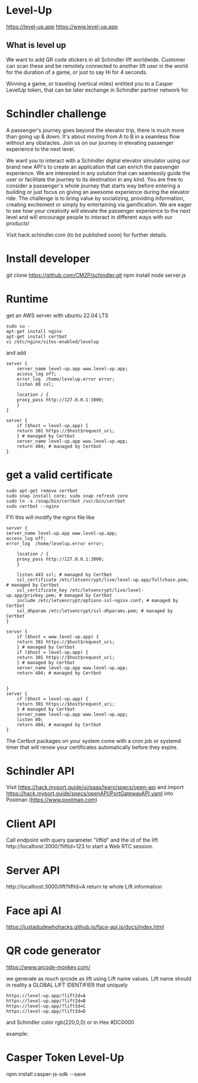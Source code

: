 # Level-Up

https://level-up.app
https://www.level-up.app

## What is level up

We want to add QR code stickers in all Schindler lift worldwide. Customer can scan these and be remotely
connected to another lift user in the world for the duration of a game, or just to say Hi for 4 seconds.

Winning a game, or traveling (vertical miles) entitled you to a Casper LevelUp token, that can be later exchange
in Schindler partner network for



# Schindler challenge

A passenger's journey goes beyond the elevator trip, there is much more than going up & down. It's about moving from A
to B in a seamless flow without any obstacles. Join us on our journey in elevating passenger experience to the next
level.

We want you to interact with a Schindler digital elevator simulator using our brand new API's to create an application
that can enrich the passenger experience. We are interested in any solution that can seamlessly guide the user or
facilitate the journey to its destination in any kind. You are free to consider a passenger's whole journey that starts
way before entering a building or just focus on giving an awesome experience during the elevator ride. The challenge is
to bring value by socializing, providing information, creating excitement or simply by entertaining via gamification. We
are eager to see how your creativity will elevate the passenger experience to the next level and will encourage people
to interact in different ways with our products!

Visit hack.schindler.com (to be published soon) for further details.

# Install developer
git clone https://github.com/CM2P/schindler.git
npm install
node server.js

# Runtime
get an AWS server with ubuntu 22.04 LTS

```
sudo su -
apt-get install nginx
apt-get install certbot
vi /etc/nginx/sites-enabled/levelup
```
and add
```
server {
    server_name level-up.app www.level-up.app;
    access_log off;
    error_log  /home/levelup.error error;
    listen 80 ssl;

    location / {
    proxy_pass http://127.0.0.1:3000;
    }
}

server {
    if ($host = level-up.app) {
    return 301 https://$host$request_uri;
    } # managed by Certbot
    server_name level-up.app www.level-up.app;
    return 404; # managed by Certbot
}
```

# get a valid certificate
```
sudo apt-get remove certbot
sudo snap install core; sudo snap refresh core
sudo ln -s /snap/bin/certbot /usr/bin/certbot
sudo certbot --nginx
```
FYi this will modify the nginx file like

```
server {
server_name level-up.app www.level-up.app;
access_log off;
error_log  /home/levelup.error error;

    location / {
    proxy_pass http://127.0.0.1:3000;
    }

    listen 443 ssl; # managed by Certbot
    ssl_certificate /etc/letsencrypt/live/level-up.app/fullchain.pem; # managed by Certbot
    ssl_certificate_key /etc/letsencrypt/live/level-up.app/privkey.pem; # managed by Certbot
    include /etc/letsencrypt/options-ssl-nginx.conf; # managed by Certbot
    ssl_dhparam /etc/letsencrypt/ssl-dhparams.pem; # managed by Certbot
}

server {
    if ($host = www.level-up.app) {
    return 301 https://$host$request_uri;
    } # managed by Certbot
    if ($host = level-up.app) {
    return 301 https://$host$request_uri;
    } # managed by Certbot
    server_name level-up.app www.level-up.app;
    return 404; # managed by Certbot


}
server {
    if ($host = level-up.app) {
    return 301 https://$host$request_uri;
    } # managed by Certbot
    server_name level-up.app www.level-up.app;
    listen 80;
    return 404; # managed by Certbot
}
```

The Certbot packages on your system come with a cron job or systemd timer that will
renew your certificates automatically before they expire.

# Schindler API
Visit https://hack.myport.guide/ui/paas/learn/specs/open-api and
import https://hack.myport.guide/specs/openAPI/PortGatewayAPI.yaml into Postman (https://www.postman.com)

# Client API
Call endpoint with query parameter "liftId" and the id of the lift http://localhost:3000/?liftId=123 to start a Web RTC session.


# Server API

http://localhost:3000/lift?liftId=A  return te whole Lift information


# Face api AI
https://justadudewhohacks.github.io/face-api.js/docs/index.html

# QR code generator
https://www.qrcode-monkey.com/

we generate as much qrcode as lift using Lift name values. Lift name should in reality a
GLOBAL LIFT IDENTIFIER that uniquely
```
https://level-up.app/?liftId=A
https://level-up.app/?liftId=B
https://level-up.app/?liftId=C
https://level-up.app/?liftId=D
```
and Schindler color rgb(220,0,0) or in Hex #DC0000

example:


# Casper Token Level-Up

npm install casper-js-sdk --save


